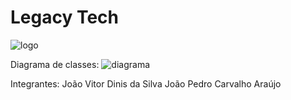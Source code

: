 # **Legacy Tech**
![logo](https://user-images.githubusercontent.com/63886659/97929447-f8dc4200-1d47-11eb-8486-6c09408e3d5f.jpg)


Diagrama de classes:
![diagrama](https://user-images.githubusercontent.com/63886659/97474508-ed91ac80-192a-11eb-863d-826fbd3b039a.png)


Integrantes:
João Vitor Dinis da Silva
João Pedro Carvalho Araújo
